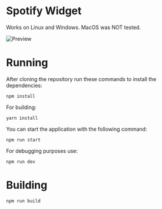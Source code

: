 # Spotify Widget

Works on Linux and Windows.
MacOS was NOT tested.

![Preview](https://i.imgur.com/KYJ3Nes.png)

# Running

After cloning the repository run these commands to install the dependencies:

```
npm install
```

For building:

```
yarn install
```

You can start the application with the following command:

```
npm run start
```

For debugging purposes use:

```
npm run dev
```

# Building

```
npm run build
```
